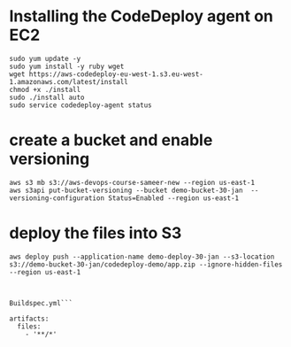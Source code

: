 
# Installing the CodeDeploy agent on EC2
```
sudo yum update -y
sudo yum install -y ruby wget
wget https://aws-codedeploy-eu-west-1.s3.eu-west-1.amazonaws.com/latest/install
chmod +x ./install
sudo ./install auto
sudo service codedeploy-agent status
```


# create a bucket and enable versioning
```
aws s3 mb s3://aws-devops-course-sameer-new --region us-east-1
aws s3api put-bucket-versioning --bucket demo-bucket-30-jan  --versioning-configuration Status=Enabled --region us-east-1 
```

# deploy the files into S3
```
aws deploy push --application-name demo-deploy-30-jan --s3-location s3://demo-bucket-30-jan/codedeploy-demo/app.zip --ignore-hidden-files --region us-east-1 



Buildspec.yml```

artifacts:
  files:
    - '**/*'